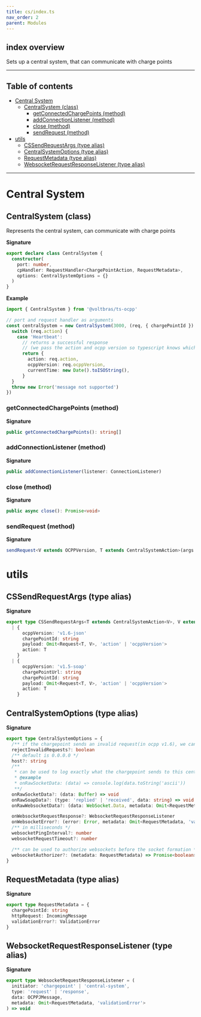 ```yaml
---
title: cs/index.ts
nav_order: 2
parent: Modules
---
```


## index overview

Sets up a central system, that can communicate with charge points

---

<h2 class="text-delta">Table of contents</h2>

- [Central System](#central-system)
  - [CentralSystem (class)](#centralsystem-class)
    - [getConnectedChargePoints (method)](#getconnectedchargepoints-method)
    - [addConnectionListener (method)](#addconnectionlistener-method)
    - [close (method)](#close-method)
    - [sendRequest (method)](#sendrequest-method)
- [utils](#utils)
  - [CSSendRequestArgs (type alias)](#cssendrequestargs-type-alias)
  - [CentralSystemOptions (type alias)](#centralsystemoptions-type-alias)
  - [RequestMetadata (type alias)](#requestmetadata-type-alias)
  - [WebsocketRequestResponseListener (type alias)](#websocketrequestresponselistener-type-alias)

---

# Central System

## CentralSystem (class)

Represents the central system, can communicate with charge points

**Signature**

```ts
export declare class CentralSystem {
  constructor(
    port: number,
    cpHandler: RequestHandler<ChargePointAction, RequestMetadata>,
    options: CentralSystemOptions = {}
  )
}
```

**Example**

```ts
import { CentralSystem } from '@voltbras/ts-ocpp'

// port and request handler as arguments
const centralSystem = new CentralSystem(3000, (req, { chargePointId }) => {
  switch (req.action) {
    case 'Heartbeat':
      // returns a successful response
      // (we pass the action and ocpp version so typescript knows which fields are needed)
      return {
        action: req.action,
        ocppVersion: req.ocppVersion,
        currentTime: new Date().toISOString(),
      }
  }
  throw new Error('message not supported')
})
```

### getConnectedChargePoints (method)

**Signature**

```ts
public getConnectedChargePoints(): string[]
```

### addConnectionListener (method)

**Signature**

```ts
public addConnectionListener(listener: ConnectionListener)
```

### close (method)

**Signature**

```ts
public async close(): Promise<void>
```

### sendRequest (method)

**Signature**

```ts
sendRequest<V extends OCPPVersion, T extends CentralSystemAction>(args: CSSendRequestArgs<T, V>): EitherAsync<OCPPRequestError, Response<T, V>>
```

# utils

## CSSendRequestArgs (type alias)

**Signature**

```ts
export type CSSendRequestArgs<T extends CentralSystemAction<V>, V extends OCPPVersion> =
  | {
      ocppVersion: 'v1.6-json'
      chargePointId: string
      payload: Omit<Request<T, V>, 'action' | 'ocppVersion'>
      action: T
    }
  | {
      ocppVersion: 'v1.5-soap'
      chargePointUrl: string
      chargePointId: string
      payload: Omit<Request<T, V>, 'action' | 'ocppVersion'>
      action: T
    }
```

## CentralSystemOptions (type alias)

**Signature**

```ts
export type CentralSystemOptions = {
  /** if the chargepoint sends an invalid request(in ocpp v1.6), we can still forward it to the handler */
  rejectInvalidRequests?: boolean
  /** default is 0.0.0.0 */
  host?: string
  /**
   * can be used to log exactly what the chargepoint sends to this central system without any processing
   * @example
   * onRawSocketData: (data) => console.log(data.toString('ascii'))
   **/
  onRawSocketData?: (data: Buffer) => void
  onRawSoapData?: (type: 'replied' | 'received', data: string) => void
  onRawWebsocketData?: (data: WebSocket.Data, metadata: Omit<RequestMetadata, 'validationError'>) => void

  onWebsocketRequestResponse?: WebsocketRequestResponseListener
  onWebsocketError?: (error: Error, metadata: Omit<RequestMetadata, 'validationError'>) => void
  /** in milliseconds */
  websocketPingInterval?: number
  websocketRequestTimeout?: number

  /** can be used to authorize websockets before the socket formation */
  websocketAuthorizer?: (metadata: RequestMetadata) => Promise<boolean> | boolean
}
```

## RequestMetadata (type alias)

**Signature**

```ts
export type RequestMetadata = {
  chargePointId: string
  httpRequest: IncomingMessage
  validationError?: ValidationError
}
```

## WebsocketRequestResponseListener (type alias)

**Signature**

```ts
export type WebsocketRequestResponseListener = (
  initiator: 'chargepoint' | 'central-system',
  type: 'request' | 'response',
  data: OCPPJMessage,
  metadata: Omit<RequestMetadata, 'validationError'>
) => void
```
